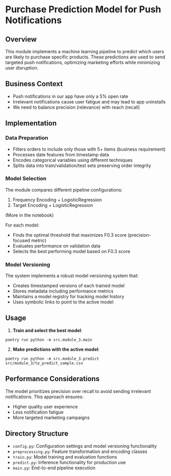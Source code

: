 # Purchase Prediction Model for Push Notifications

## Overview

This module implements a machine learning pipeline to predict which users are likely to purchase specific products. These predictions are used to send targeted push notifications, optimizing marketing efforts while minimizing user disruption.

## Business Context

- Push notifications in our app have only a 5% open rate
- Irrelevant notifications cause user fatigue and may lead to app uninstalls
- We need to balance precision (relevance) with reach (recall)

## Implementation

### Data Preparation
- Filters orders to include only those with 5+ items (business requirement)
- Processes date features from timestamp data
- Encodes categorical variables using different techniques
- Splits data into train/validation/test sets preserving order integrity

### Model Selection
The module compares different pipeline configurations:
1. Frequency Encoding + LogisticRegression
2. Target Encoding + LogisticRegression

(More in the notebook)

For each model:
- Finds the optimal threshold that maximizes F0.3 score (precision-focused metric)
- Evaluates performance on validation data
- Selects the best performing model based on F0.3 score

### Model Versioning
The system implements a robust model versioning system that:
- Creates timestamped versions of each trained model
- Stores metadata including performance metrics
- Maintains a model registry for tracking model history
- Uses symbolic links to point to the active model

## Usage

1. **Train and select the best model**:
```
poetry run python -m src.module_3.main
```
2. **Make predictions with the active model**:
```
poetry run python -m src.module_3.predict src/module_3/to_predict_sample.csv
```
## Performance Considerations

The model prioritizes precision over recall to avoid sending irrelevant notifications. This approach ensures:
- Higher quality user experience
- Less notification fatigue
- More targeted marketing campaigns

## Directory Structure

- `config.py`: Configuration settings and model versioning functionality
- `preprocessing.py`: Feature transformation and encoding classes
- `train.py`: Model training and evaluation functions
- `predict.py`: Inference functionality for production use
- `main.py`: End-to-end pipeline execution